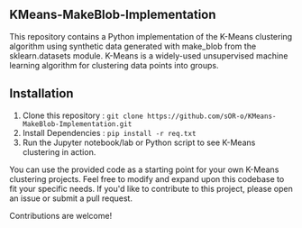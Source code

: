 ## KMeans-MakeBlob-Implementation
This repository contains a Python implementation of the K-Means clustering algorithm using synthetic data generated with make_blob from the sklearn.datasets module. K-Means is a widely-used unsupervised machine learning algorithm for clustering data points into groups.

## Installation
1. Clone this repository : `git clone https://github.com/sOR-o/KMeans-MakeBlob-Implementation.git`
2. Install Dependencies : `pip install -r req.txt`
3. Run the Jupyter notebook/lab or Python script to see K-Means clustering in action.

You can use the provided code as a starting point for your own K-Means clustering projects. Feel free to modify and expand upon this codebase to fit your specific needs. If you'd like to contribute to this project, please open an issue or submit a pull request. 

Contributions are welcome!
